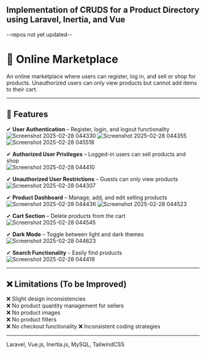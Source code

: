## Implementation of CRUDS for a Product Directory using Laravel, Inertia, and Vue

--repos not yet updated--

# 🛒 Online Marketplace  
An online marketplace where users can register, log in, and sell or shop for products. Unauthorized users can only view products but cannot add items to their cart.

---

## 🚀 Features  
✔ **User Authentication** – Register, login, and logout functionality 
![Screenshot 2025-02-28 044330](https://github.com/user-attachments/assets/3d739359-d077-483a-a809-3892fd8f912f)
![Screenshot 2025-02-28 044355](https://github.com/user-attachments/assets/db815a13-e990-49e3-8783-e06c389031c4)
![Screenshot 2025-02-28 045518](https://github.com/user-attachments/assets/d93e2254-ae6a-4382-9f17-81109ebccf47)

✔ **Authorized User Privileges** – Logged-in users can sell products and shop  
![Screenshot 2025-02-28 044410](https://github.com/user-attachments/assets/098d2450-ec9f-4622-af44-5fae4d7f6503)

✔ **Unauthorized User Restrictions** – Guests can only view products 
![Screenshot 2025-02-28 044307](https://github.com/user-attachments/assets/ffffa7cb-02be-49f7-96f8-46424f0aeacf)

✔ **Product Dashboard** – Manage, add, and edit selling products  
![Screenshot 2025-02-28 044436](https://github.com/user-attachments/assets/e5c0d9c5-84c7-4e7e-91be-6ae443282467)
![Screenshot 2025-02-28 044523](https://github.com/user-attachments/assets/c6a4dbd1-5617-4a32-887a-46943f1a30ae)

✔ **Cart Section** – Delete products from the cart  
![Screenshot 2025-02-28 044545](https://github.com/user-attachments/assets/00ea41d0-0a69-41e1-a959-9d05cde4ad83)


✔ **Dark Mode** – Toggle between light and dark themes  
![Screenshot 2025-02-28 044623](https://github.com/user-attachments/assets/661dccd9-2e3a-4a31-95a4-f37efc851f90)

✔ **Search Functionality** – Easily find products  
![Screenshot 2025-02-28 044419](https://github.com/user-attachments/assets/4494c6f3-77d1-4b12-bd77-ab5290ae5847)

---

## ❌ Limitations (To be Improved)  
❌ Slight design inconsistencies  
❌ No product quantity management for sellers  
❌ No product images  
❌ No product filters  
❌ No checkout functionality 
❌ Inconsistent coding strategies

---
Laravel, Vue.js, Inertia.js, MySQL, TailwindCSS
